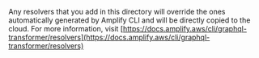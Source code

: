 Any resolvers that you add in this directory will override the ones automatically generated by Amplify CLI and will be directly copied to the cloud.
For more information, visit [https://docs.amplify.aws/cli/graphql-transformer/resolvers](https://docs.amplify.aws/cli/graphql-transformer/resolvers)
